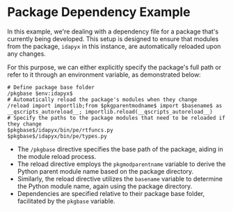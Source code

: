# Package Dependency Example

In this example, we're dealing with a dependency file for a package that's currently being developed. This setup is designed to ensure that modules from the package, `idapyx` in this instance, are automatically reloaded upon any changes.

For this purpose, we can either explicitly specify the package's full path or refer to it through an environment variable, as demonstrated below:

```plaintext
# Define package base folder
/pkgbase $env:idapyx$
# Automatically reload the package's modules when they change
/reload import importlib;from $pkgparentmodname$ import $basename$ as __qscripts_autoreload__; importlib.reload(__qscripts_autoreload__)
# Specify the paths to the package modules that need to be reloaded if they change
$pkgbase$/idapyx/bin/pe/rtfuncs.py
$pkgbase$/idapyx/bin/pe/types.py
```

- The `/pkgbase` directive specifies the base path of the package, aiding in the module reload process.
- The reload directive employs the `pkgmodparentname` variable to derive the Python parent module name based on the package directory.
- Similarly, the reload directive utilizes the `basename` variable to determine the Python module name, again using the package directory.
- Dependencies are specified relative to their package base folder, facilitated by the `pkgbase` variable.

